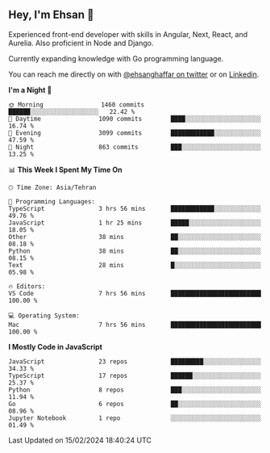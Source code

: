 ## Hey, I'm Ehsan 👋
<!-- <img src="https://user-images.githubusercontent.com/1303154/88677602-1635ba80-d120-11ea-84d8-d263ba5fc3c0.gif" width="20px" alt="hi"> -->

 Experienced front-end developer with skills in Angular, Next, React, and Aurelia. Also proficient in Node and Django.
 
 Currently expanding knowledge with Go programming language.
<!-- My major stack in Front-End development is Angular and Laravel but not limited to that. -->
<!-- My preferred Database is MongoDB -->
<!-- Aspiring Developer(focused on FrontEnd) which interested in the assembly programming lang. -->

<!-- - 🔭 I’m currently working on [Komodoro](https://komodoro.io), [fullestStack](https://github.com/neekware/FullestStack) and [PlotSet](http://plotset.com/). -->
<!-- - 📒 Getting Started with C++ Programming Language. -->
<!-- 🌱 I’m currently learning something. -->
<!-- - 😄 I enjoy Python, C/C++ and assembly -->

<!-- **📫 How to reach me:** -->

You can reach me directly on with [@ehsanghaffar on twitter](https://twitter.com/ehsanghaffarii) or on [Linkedin](https://www.linkedin.com/in/ehsanghaffarii).

<!-- [![twitter](https://img.shields.io/twitter/url?color=blue&label=twitter&logo=twitter&style=plastic&url=https%3A%2F%2Ftwitter.com%2Fehsanghaffar%2Ffollow)](https://twitter.com/ehsanghaffar) -->
<!-- [![Instagram](https://img.shields.io/badge/Instagram%20Page-Follow-E4405F?logo=instagram)](https://www.instagram.com/ehsanghaffarii) -->
<!-- [![LinkedIn](https://img.shields.io/badge/LinkedIn-Follow-0077B5?logo=linkedin)](https://www.linkedin.com/in/ehsanghaffarii) -->

<!-- [![wakatime](https://wakatime.com/badge/user/f0b0dc2d-d692-4e9a-a6ed-667b80d7dd34.svg)](https://wakatime.com/@ehsandev)
![](https://komarev.com/ghpvc/?username=ehsanghaffar) -->

<!-- #### 💾 Which technology I know?

[![TypeScript](https://badgen.net/badge/icon/typescript?icon=typescript&label)](https://typescriptlang.org)
![JavaScript](https://img.shields.io/badge/javascript-%23323330.svg?style=flat-squire&logo=javascript&logoColor=%23F7DF1E)
![Angular](https://img.shields.io/badge/angular-%23DD0031.svg?style=flat-squire&logo=angular&logoColor=white)
![Aurelia](https://img.shields.io/badge/aurelia-%23ED2B88.svg?style=flat-squire&logo=aurelia&logoColor=fff) -->

 
<!-- ![ehsanghaffar's Stats](https://github-readme-stats.vercel.app/api?username=ehsanghaffar&theme=vue-dark&show_icons=true&hide_border=false&count_private=true) -->


<!-- ![ehsanghaffar's Top Languages](https://github-readme-stats.vercel.app/api/top-langs/?username=ehsanghaffar&hide=html,blade,handlebars,php,css&theme=vue-dark&show_icons=true&hide_border=false&layout=compact) -->


<!--START_SECTION:waka-->
**I'm a Night 🦉** 

```text
🌞 Morning                1460 commits        ██████░░░░░░░░░░░░░░░░░░░   22.42 % 
🌆 Daytime                1090 commits        ████░░░░░░░░░░░░░░░░░░░░░   16.74 % 
🌃 Evening                3099 commits        ████████████░░░░░░░░░░░░░   47.59 % 
🌙 Night                  863 commits         ███░░░░░░░░░░░░░░░░░░░░░░   13.25 % 
```


📊 **This Week I Spent My Time On** 

```text
🕑︎ Time Zone: Asia/Tehran

💬 Programming Languages: 
TypeScript               3 hrs 56 mins       ████████████░░░░░░░░░░░░░   49.76 % 
JavaScript               1 hr 25 mins        █████░░░░░░░░░░░░░░░░░░░░   18.05 % 
Other                    38 mins             ██░░░░░░░░░░░░░░░░░░░░░░░   08.18 % 
Python                   38 mins             ██░░░░░░░░░░░░░░░░░░░░░░░   08.15 % 
Text                     28 mins             █░░░░░░░░░░░░░░░░░░░░░░░░   05.98 % 

🔥 Editors: 
VS Code                  7 hrs 56 mins       █████████████████████████   100.00 % 

💻 Operating System: 
Mac                      7 hrs 56 mins       █████████████████████████   100.00 % 
```

**I Mostly Code in JavaScript** 

```text
JavaScript               23 repos            █████████░░░░░░░░░░░░░░░░   34.33 % 
TypeScript               17 repos            ██████░░░░░░░░░░░░░░░░░░░   25.37 % 
Python                   8 repos             ███░░░░░░░░░░░░░░░░░░░░░░   11.94 % 
Go                       6 repos             ██░░░░░░░░░░░░░░░░░░░░░░░   08.96 % 
Jupyter Notebook         1 repo              ░░░░░░░░░░░░░░░░░░░░░░░░░   01.49 % 
```




 Last Updated on 15/02/2024 18:40:24 UTC
<!--END_SECTION:waka-->
